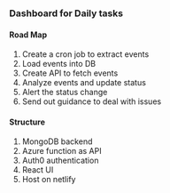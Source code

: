 ### Dashboard for Daily tasks
#### Road Map
1. Create a cron job to extract events
2. Load events into DB
3. Create API to fetch events
4. Analyze events and update status
5. Alert the status change
6. Send out guidance to deal with issues
#### Structure
1. MongoDB backend
2. Azure function as API
3. Auth0 authentication
4. React UI
5. Host on netlify
